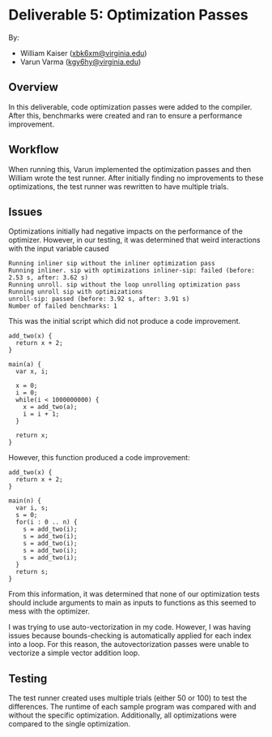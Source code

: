 # Deliverable 5: Optimization Passes

By:

- William Kaiser (xbk6xm@virginia.edu)
- Varun Varma (kgy6hy@virginia.edu)

## Overview

In this deliverable, code optimization passes were added to the compiler. After this, benchmarks were created and ran to ensure a performance improvement.

## Workflow

When running this, Varun implemented the optimization passes and then William wrote the test runner. After initially finding no improvements to these optimizations, the test runner was rewritten to have multiple trials.

## Issues

Optimizations initially had negative impacts on the performance of the optimizer. However, in our testing, it was determined that weird interactions with the input variable caused 

```console
Running inliner sip without the inliner optimization pass
Running inliner. sip with optimizations inliner-sip: failed (before: 2.53 s, after: 3.62 s)
Running unroll. sip without the loop unrolling optimization pass
Running unroll sip with optimizations
unroll-sip: passed (before: 3.92 s, after: 3.91 s)
Number of failed benchmarks: 1
```

This was the initial script which did not produce a code improvement.

```
add_two(x) {
  return x + 2;
}

main(a) {
  var x, i;

  x = 0;
  i = 0;
  while(i < 1000000000) {
    x = add_two(a);
    i = i + 1;
  }
  
  return x;
}
```

However, this function produced a code improvement:

```console
add_two(x) {
  return x + 2;
}

main(n) {
  var i, s;
  s = 0;
  for(i : 0 .. n) {
    s = add_two(i);
    s = add_two(i);
    s = add_two(i);
    s = add_two(i);
    s = add_two(i);
  }
  return s;
}
```

From this information, it was determined that none of our optimization tests should include arguments to main as inputs to functions as this seemed to mess with the optimizer.

I was trying to use auto-vectorization in my code. However, I was having issues because bounds-checking is automatically applied for each index into a loop. For this reason, the autovectorization passes were unable to vectorize a simple vector addition loop.

## Testing

The test runner created uses multiple trials (either 50 or 100) to test the differences. The runtime of each sample program was compared with and without the specific optimization. Additionally, all optimizations were compared to the single optimization.
